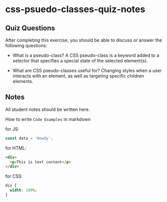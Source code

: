 # css-psuedo-classes-quiz-notes

## Quiz Questions

After completing this exercise, you should be able to discuss or answer the following questions:

- What is a pseudo-class?
  A CSS pseudo-class is a keyword added to a selector that specifies a special state of the selected element(s).

- What are CSS pseudo-classes useful for?
  Changing styles when a user interacts with an element, as well as targeting specific children elements.

## Notes

All student notes should be written here.

How to write `Code Examples` in markdown

for JS:

```javascript
const data = 'Howdy';
```

for HTML:

```html
<div>
  <p>This is text content</p>
</div>
```

for CSS:

```css
div {
  width: 100%;
}
```
